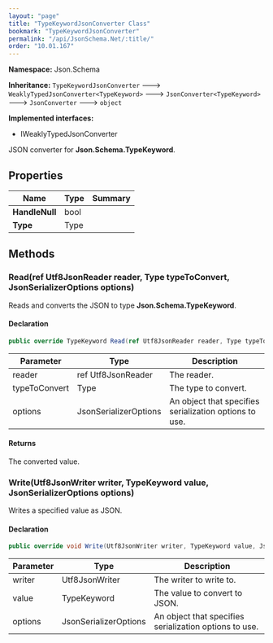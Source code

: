 ```yaml
---
layout: "page"
title: "TypeKeywordJsonConverter Class"
bookmark: "TypeKeywordJsonConverter"
permalink: "/api/JsonSchema.Net/:title/"
order: "10.01.167"
---
```

**Namespace:** Json.Schema

**Inheritance:**
`TypeKeywordJsonConverter`
 🡒 
`WeaklyTypedJsonConverter<TypeKeyword>`
 🡒 
`JsonConverter<TypeKeyword>`
 🡒 
`JsonConverter`
 🡒 
`object`

**Implemented interfaces:**

- IWeaklyTypedJsonConverter

JSON converter for **Json.Schema.TypeKeyword**.

## Properties

| Name | Type | Summary |
|---|---|---|
| **HandleNull** | bool |  |
| **Type** | Type |  |

## Methods

### Read(ref Utf8JsonReader reader, Type typeToConvert, JsonSerializerOptions options)

Reads and converts the JSON to type **Json.Schema.TypeKeyword**.

#### Declaration

```c#
public override TypeKeyword Read(ref Utf8JsonReader reader, Type typeToConvert, JsonSerializerOptions options)
```

| Parameter | Type | Description |
|---|---|---|
| reader | ref Utf8JsonReader | The reader. |
| typeToConvert | Type | The type to convert. |
| options | JsonSerializerOptions | An object that specifies serialization options to use. |


#### Returns

The converted value.

### Write(Utf8JsonWriter writer, TypeKeyword value, JsonSerializerOptions options)

Writes a specified value as JSON.

#### Declaration

```c#
public override void Write(Utf8JsonWriter writer, TypeKeyword value, JsonSerializerOptions options)
```

| Parameter | Type | Description |
|---|---|---|
| writer | Utf8JsonWriter | The writer to write to. |
| value | TypeKeyword | The value to convert to JSON. |
| options | JsonSerializerOptions | An object that specifies serialization options to use. |



